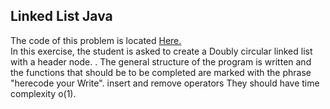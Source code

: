 ## Linked List Java

The code of this problem is located [Here.](https://github.com/Snaseri2001/Data-Structure-Course/blob/main/LinkedLinearList_Java/src/ac/um/ds/LinkedLinearList.java)
<br>
In this exercise, the student is asked to create a ‫‪Doubly‬ circular linked list with a header node.‫‪ . The general structure of the program is written and the functions that should be to be completed are marked with the phrase "herecode your Write". insert and remove operators
They should have time complexity o(1).
